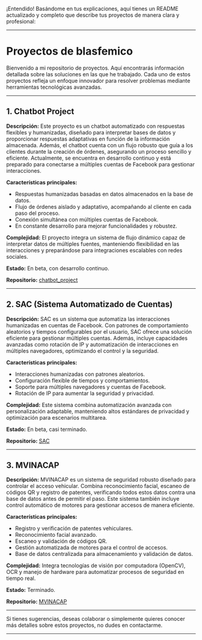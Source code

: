 ¡Entendido! Basándome en tus explicaciones, aquí tienes un README actualizado y completo que describe tus proyectos de manera clara y profesional:

---

# Proyectos de blasfemico

Bienvenido a mi repositorio de proyectos. Aquí encontrarás información detallada sobre las soluciones en las que he trabajado. Cada uno de estos proyectos refleja un enfoque innovador para resolver problemas mediante herramientas tecnológicas avanzadas.

---

## 1. Chatbot Project

**Descripción:**
Este proyecto es un chatbot automatizado con respuestas flexibles y humanizadas, diseñado para interpretar bases de datos y proporcionar respuestas adaptativas en función de la información almacenada. Además, el chatbot cuenta con un flujo robusto que guía a los clientes durante la creación de órdenes, asegurando un proceso sencillo y eficiente. Actualmente, se encuentra en desarrollo continuo y está preparado para conectarse a múltiples cuentas de Facebook para gestionar interacciones.

**Características principales:**
- Respuestas humanizadas basadas en datos almacenados en la base de datos.
- Flujo de órdenes aislado y adaptativo, acompañando al cliente en cada paso del proceso.
- Conexión simultánea con múltiples cuentas de Facebook.
- En constante desarrollo para mejorar funcionalidades y robustez.

**Complejidad:**
El proyecto integra un sistema de flujo dinámico capaz de interpretar datos de múltiples fuentes, manteniendo flexibilidad en las interacciones y preparándose para integraciones escalables con redes sociales.

**Estado:** En beta, con desarrollo continuo.

**Repositorio:** [chatbot_project](https://github.com/blasfemico/chatbot_project)

---

## 2. SAC (Sistema Automatizado de Cuentas)

**Descripción:**
SAC es un sistema que automatiza las interacciones humanizadas en cuentas de Facebook. Con patrones de comportamiento aleatorios y tiempos configurables por el usuario, SAC ofrece una solución eficiente para gestionar múltiples cuentas. Además, incluye capacidades avanzadas como rotación de IP y automatización de interacciones en múltiples navegadores, optimizando el control y la seguridad.

**Características principales:**
- Interacciones humanizadas con patrones aleatorios.
- Configuración flexible de tiempos y comportamientos.
- Soporte para múltiples navegadores y cuentas de Facebook.
- Rotación de IP para aumentar la seguridad y privacidad.

**Complejidad:**
Este sistema combina automatización avanzada con personalización adaptable, manteniendo altos estándares de privacidad y optimización para escenarios multitarea.

**Estado:** En beta, casi terminado.

**Repositorio:** [SAC](https://github.com/blasfemico/SAC)

---

## 3. MVINACAP

**Descripción:**
MVINACAP es un sistema de seguridad robusto diseñado para controlar el acceso vehicular. Combina reconocimiento facial, escaneo de códigos QR y registro de patentes, verificando todos estos datos contra una base de datos antes de permitir el paso. Este sistema también incluye control automático de motores para gestionar accesos de manera eficiente.

**Características principales:**
- Registro y verificación de patentes vehiculares.
- Reconocimiento facial avanzado.
- Escaneo y validación de códigos QR.
- Gestión automatizada de motores para el control de accesos.
- Base de datos centralizada para almacenamiento y validación de datos.

**Complejidad:**
Integra tecnologías de visión por computadora (OpenCV), OCR y manejo de hardware para automatizar procesos de seguridad en tiempo real.

**Estado:** Terminado.

**Repositorio:** [MVINACAP](https://github.com/blasfemico/MVINACAP)

---

Si tienes sugerencias, deseas colaborar o simplemente quieres conocer más detalles sobre estos proyectos, no dudes en contactarme.

---
